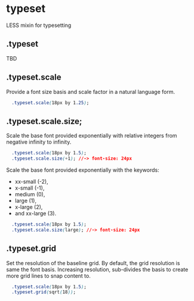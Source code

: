 # typeset

LESS mixin for typesetting

## .typeset

TBD

## .typeset.scale

Provide a font size basis and scale factor in a natural language form.

```css
  .typeset.scale(18px by 1.25);
```

## .typeset.scale.size;

Scale the base font provided exponentially with relative integers from negative infinity to infinity.

```css
  .typeset.scale(18px by 1.5);
  .typeset.scale.size(+1); //-> font-size: 24px
```

Scale the base font provided exponentially with the keywords: 
- xx-small (-2), 
- x-small (-1), 
- medium (0), 
- large (1), 
- x-large (2), 
- and xx-large (3).

```css
  .typeset.scale(18px by 1.5);
  .typeset.scale.size(large); //-> font-size: 24px
```

## .typeset.grid

Set the resolution of the baseline grid. By default, the grid resolution is same the font basis. Increasing resolution, sub-divides the basis to create more grid lines to snap content to.

```css
  .typeset.scale(18px by 1.5);
  .typeset.grid(sqrt(18));
```
